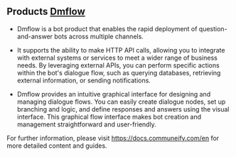 
## Products [Dmflow](products/dmflow/index.html)

* Dmflow is a bot product that enables the rapid deployment of question-and-answer bots across multiple channels. 

* It supports the ability to make HTTP API calls, allowing you to integrate with external systems or services to meet a wider range of business needs. By leveraging external APIs, you can perform specific actions within the bot's dialogue flow, such as querying databases, retrieving external information, or sending notifications.

* Dmflow provides an intuitive graphical interface for designing and managing dialogue flows. You can easily create dialogue nodes, set up branching and logic, and define responses and answers using the visual interface. This graphical flow interface makes bot creation and management straightforward and user-friendly.

For further information, please visit https://docs.communeify.com/en for more detailed content and guides.